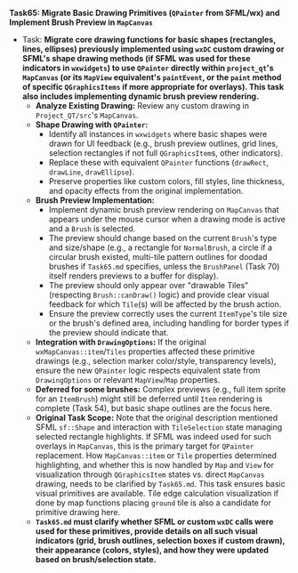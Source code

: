**Task65: Migrate Basic Drawing Primitives (`QPainter` from SFML/wx) and Implement Brush Preview in `MapCanvas`**
- Task: **Migrate core drawing functions for basic shapes (rectangles, lines, ellipses) previously implemented using `wxDC` custom drawing or SFML's shape drawing methods (if SFML was used for these indicators in `wxwidgets`) to use `QPainter` directly within `project_qt`'s `MapCanvas` (or its `MapView` equivalent's `paintEvent`, or the `paint` method of specific `QGraphicsItems` if more appropriate for overlays). This task also includes implementing dynamic brush preview rendering.**
    - **Analyze Existing Drawing:** Review any custom drawing in `Project_QT/src`'s `MapCanvas`.
    - **Shape Drawing with `QPainter`:**
        -   Identify all instances in `wxwidgets` where basic shapes were drawn for UI feedback (e.g., brush preview outlines, grid lines, selection rectangles if not full `QGraphicsItem`s, other indicators).
        -   Replace these with equivalent `QPainter` functions (`drawRect`, `drawLine`, `drawEllipse`).
        -   Preserve properties like custom colors, fill styles, line thickness, and opacity effects from the original implementation.
    - **Brush Preview Implementation:**
        -   Implement dynamic brush preview rendering on `MapCanvas` that appears under the mouse cursor when a drawing mode is active and a `Brush` is selected.
        -   The preview should change based on the current `Brush`'s type and size/shape (e.g., a rectangle for `NormalBrush`, a circle if a circular brush existed, multi-tile pattern outlines for doodad brushes if `Task65.md` specifies, unless the `BrushPanel` (Task 70) itself renders previews to a buffer for display).
        -   The preview should only appear over "drawable Tiles" (respecting `Brush::canDraw()` logic) and provide clear visual feedback for which `Tile`(s) will be affected by the brush action.
        -   Ensure the preview correctly uses the current `ItemType`'s tile size or the brush's defined area, including handling for border types if the preview should indicate that.
    - **Integration with `DrawingOptions`:** If the original `wxMapCanvas::item`/`Tiles` properties affected these primitive drawings (e.g., selection marker color/style, transparency levels), ensure the new `QPainter` logic respects equivalent state from `DrawingOptions` or relevant `MapView`/`Map` properties.
    - **Deferred for some brushes:** Complex previews (e.g., full item sprite for an `ItemBrush`) might still be deferred until `Item` rendering is complete (Task 54), but basic shape outlines are the focus here.
    - **Original Task Scope:** Note that the original description mentioned SFML `sf::Shape` and interaction with `TileSelection` state managing selected rectangle highlights. If SFML was indeed used for such overlays in `MapCanvas`, this is the primary target for `QPainter` replacement. How `MapCanvas::item` or `Tile` properties determined highlighting, and whether this is now handled by `Map` and `View` for visualization through `QGraphicsItem` states vs. direct `MapCanvas` drawing, needs to be clarified by `Task65.md`. This task ensures basic visual primitives are available. Tile edge calculation visualization if done by map functions placing `ground` tile is also a candidate for primitive drawing here.
    - **`Task65.md` must clarify whether SFML or custom `wxDC` calls were used for these primitives, provide details on all such visual indicators (grid, brush outlines, selection boxes if custom drawn), their appearance (colors, styles), and how they were updated based on brush/selection state.**
